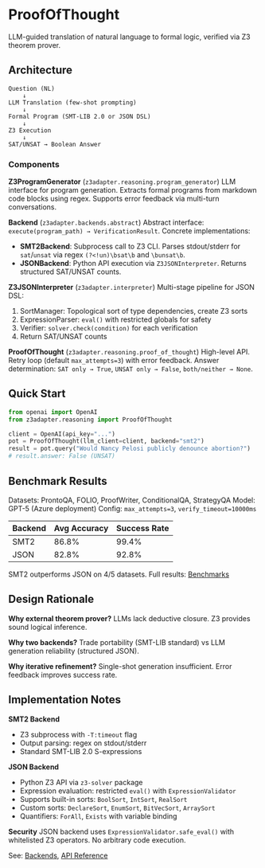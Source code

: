 # ProofOfThought

LLM-guided translation of natural language to formal logic, verified via Z3 theorem prover.

## Architecture

```
Question (NL)
    ↓
LLM Translation (few-shot prompting)
    ↓
Formal Program (SMT-LIB 2.0 or JSON DSL)
    ↓
Z3 Execution
    ↓
SAT/UNSAT → Boolean Answer
```

### Components

**Z3ProgramGenerator** (`z3adapter.reasoning.program_generator`)
LLM interface for program generation. Extracts formal programs from markdown code blocks using regex. Supports error feedback via multi-turn conversations.

**Backend** (`z3adapter.backends.abstract`)
Abstract interface: `execute(program_path) → VerificationResult`. Concrete implementations:

- **SMT2Backend**: Subprocess call to Z3 CLI. Parses stdout/stderr for `sat`/`unsat` via regex `(?<!un)\bsat\b` and `\bunsat\b`.
- **JSONBackend**: Python API execution via `Z3JSONInterpreter`. Returns structured SAT/UNSAT counts.

**Z3JSONInterpreter** (`z3adapter.interpreter`)
Multi-stage pipeline for JSON DSL:

1. SortManager: Topological sort of type dependencies, create Z3 sorts
2. ExpressionParser: `eval()` with restricted globals for safety
3. Verifier: `solver.check(condition)` for each verification
4. Return SAT/UNSAT counts

**ProofOfThought** (`z3adapter.reasoning.proof_of_thought`)
High-level API. Retry loop (default `max_attempts=3`) with error feedback. Answer determination: `SAT only → True`, `UNSAT only → False`, `both/neither → None`.

## Quick Start

```python
from openai import OpenAI
from z3adapter.reasoning import ProofOfThought

client = OpenAI(api_key="...")
pot = ProofOfThought(llm_client=client, backend="smt2")
result = pot.query("Would Nancy Pelosi publicly denounce abortion?")
# result.answer: False (UNSAT)
```

## Benchmark Results

Datasets: ProntoQA, FOLIO, ProofWriter, ConditionalQA, StrategyQA
Model: GPT-5 (Azure deployment)
Config: `max_attempts=3`, `verify_timeout=10000ms`

| Backend | Avg Accuracy | Success Rate |
|---------|--------------|--------------|
| SMT2 | 86.8% | 99.4% |
| JSON | 82.8% | 92.8% |

SMT2 outperforms JSON on 4/5 datasets. Full results: [Benchmarks](benchmarks.md)

## Design Rationale

**Why external theorem prover?**
LLMs lack deductive closure. Z3 provides sound logical inference.

**Why two backends?**
Trade portability (SMT-LIB standard) vs LLM generation reliability (structured JSON).

**Why iterative refinement?**
Single-shot generation insufficient. Error feedback improves success rate.

## Implementation Notes

**SMT2 Backend**
- Z3 subprocess with `-T:timeout` flag
- Output parsing: regex on stdout/stderr
- Standard SMT-LIB 2.0 S-expressions

**JSON Backend**
- Python Z3 API via `z3-solver` package
- Expression evaluation: restricted `eval()` with `ExpressionValidator`
- Supports built-in sorts: `BoolSort`, `IntSort`, `RealSort`
- Custom sorts: `DeclareSort`, `EnumSort`, `BitVecSort`, `ArraySort`
- Quantifiers: `ForAll`, `Exists` with variable binding

**Security**
JSON backend uses `ExpressionValidator.safe_eval()` with whitelisted Z3 operators. No arbitrary code execution.

See: [Backends](backends.md), [API Reference](api-reference.md)

